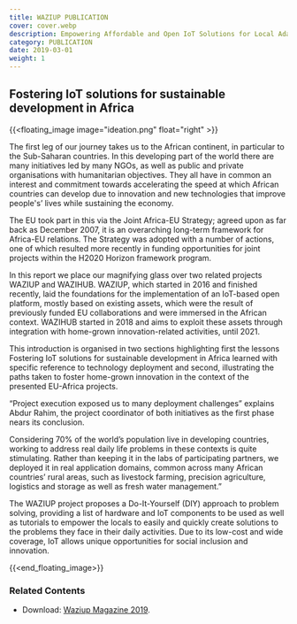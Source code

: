 ```yaml
---
title: WAZIUP PUBLICATION
cover: cover.webp
description: Empowering Affordable and Open IoT Solutions for Local Adaptation in Africa
category: PUBLICATION
date: 2019-03-01
weight: 1
---
```


## Fostering IoT solutions for sustainable development in Africa

{{<floating_image image="ideation.png" float="right"  >}}

The first leg of our journey takes us to the African continent, in particular to the Sub-Saharan countries. In this developing part of the world there are many initiatives led by many NGOs, as well as public and private organisations with humanitarian objectives. They all have in common an interest and commitment towards accelerating the speed at which African countries can develop due to innovation and new technologies that improve people's’ lives while sustaining the economy.

The EU took part in this via the Joint Africa-EU Strategy; agreed upon as far back as December 2007, it is an overarching long-term framework for Africa-EU relations. The Strategy was adopted with a number of actions, one of
which resulted more recently in funding opportunities for joint projects within the H2020 Horizon framework program.


In this report we place our magnifying glass over two related projects WAZIUP and WAZIHUB. WAZIUP, which started in
2016 and finished recently, laid the foundations for the implementation of an IoT-based open platform, mostly based on existing assets, which were the result of previously funded EU collaborations and were immersed in the African context. WAZIHUB started in 2018 and aims to exploit these assets through integration with home-grown innovation-related activities, until 2021.

This introduction is organised in two sections highlighting first the lessons Fostering IoT solutions for sustainable development in Africa learned with specific reference to technology deployment and second, illustrating the paths taken to foster home-grown innovation in the context of the presented EU-Africa projects.

“Project execution exposed us to many deployment challenges” explains Abdur Rahim, the project coordinator of both
initiatives as the first phase nears its conclusion.


Considering 70% of the world’s population live in developing countries, working to address real daily life problems in these contexts is quite stimulating. Rather than keeping it in the labs of participating partners, we deployed it in real application domains, common across many African countries’ rural areas, such as livestock farming, precision agriculture, logistics and storage as well as fresh water management.”


The WAZIUP project proposes a Do-It-Yourself (DIY) approach to problem solving, providing a list of hardware and
IoT components to be used as well as tutorials to empower the locals to easily and quickly create solutions to the
problems they face in their daily activities. Due to its low-cost and wide coverage, IoT allows unique opportunities for social inclusion and innovation.

{{<end_floating_image>}}

### Related Contents

- Download: [Waziup Magazine 2019](WaziupMagazine.pdf).
